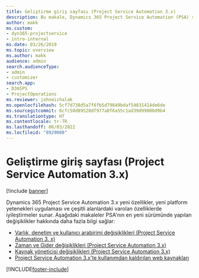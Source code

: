 ```yaml
---
title: Geliştirme giriş sayfası (Project Service Automation 3.x)
description: Bu makale, Dynamics 365 Project Service Automation (PSA) sürüm 3.x için geliştirme bilgileri sağlayan makalelere bağlantılar sağlar.
author: makk
ms.custom:
- dyn365-projectservice
- intro-internal
ms.date: 03/26/2019
ms.topic: overview
ms.author: makk
audience: admin
search.audienceType:
- admin
- customizer
search.app:
- D365PS
- ProjectOperations
ms.reviewer: johnmichalak
ms.openlocfilehash: 5cf7d738d5a7f6fb5d79849bdaf54831414de6de
ms.sourcegitcommit: 6cfc50d89528df977a8f6a55c1ad39d99800d9b4
ms.translationtype: HT
ms.contentlocale: tr-TR
ms.lasthandoff: 06/03/2022
ms.locfileid: "8929008"
---
```

# <a name="development-home-page-project-service-automation-3x"></a>Geliştirme giriş sayfası (Project Service Automation 3.x)

[!include [banner](../../includes/psa-now-project-operations.md)]

Dynamics 365 Project Service Automation 3.x yeni özellikler, yeni platform yetenekleri uygulaması ve çeşitli alanlardaki varolan özelliklerde iyileştirmeler sunar. Aşağıdaki makaleler PSA'nın en yeni sürümünde yapılan değişiklikler hakkında daha fazla bilgi sağlar:

- [Varlık, denetim ve kullanıcı arabirimi değişiklikleri (Project Service Automation 3. x)](../developer-guides/entity-changes-v3.x.md)
- [Zaman ve Gider değişiklikleri (Project Service Automation 3.x)](../developer-guides/time-expense-changes-v3.x.md)
- [Kaynak yöneticisi değişiklikleri (Project Service Automation 3.x)](../developer-guides/resource-management-changes-v3.x.md)
- [Project Service Automation 3.x'te kullanımdan kaldırılan web kaynakları](../developer-guides/web-resources-deprecated-v3.x.md)


[!INCLUDE[footer-include](../../includes/footer-banner.md)]
